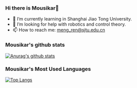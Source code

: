 ### Hi there is Mousikar👋

<!--
**Mousikar/Mousikar** is a ✨ _special_ ✨ repository because its `README.md` (this file) appears on your GitHub profile.

Here are some ideas to get you started:

- 🔭 I’m currently working on ...
- 🌱 I’m currently learning ...
- 👯 I’m looking to collaborate on ...
- 🤔 I’m looking for help with ...
- 💬 Ask me about ...
- 📫 How to reach me: ...
- 😄 Pronouns: ...
- ⚡ Fun fact: ...
-->


- 🔭 I’m currently learning in Shanghai Jiao Tong University.
- 🤔 I’m looking for help with robotics and control theory.
- 📫 How to reach me: meng_ren@sjtu.edu.cn
### Mousikar's github stats
[![Anurag's github stats](https://github-readme-stats.vercel.app/api?username=Mousikar&hide=contribs&show_icons=true&theme=radical&bg_color=DEG,dark)](https://github.com/Mousikar/github-readme-stats)
### Mousikar's Most Used Languages
[![Top Langs](https://github-readme-stats.vercel.app/api/top-langs/?username=Mousikar&layout=compact)](https://github.com/Mousikar/github-readme-stats)
